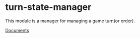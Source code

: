 # turn-state-manager
This module is a manager for managing a game turn(or order).

[Documents](https://www.notion.so/Turn-State-Manager-14ba61f0c20e47c8b8d24a689ece3fde)
